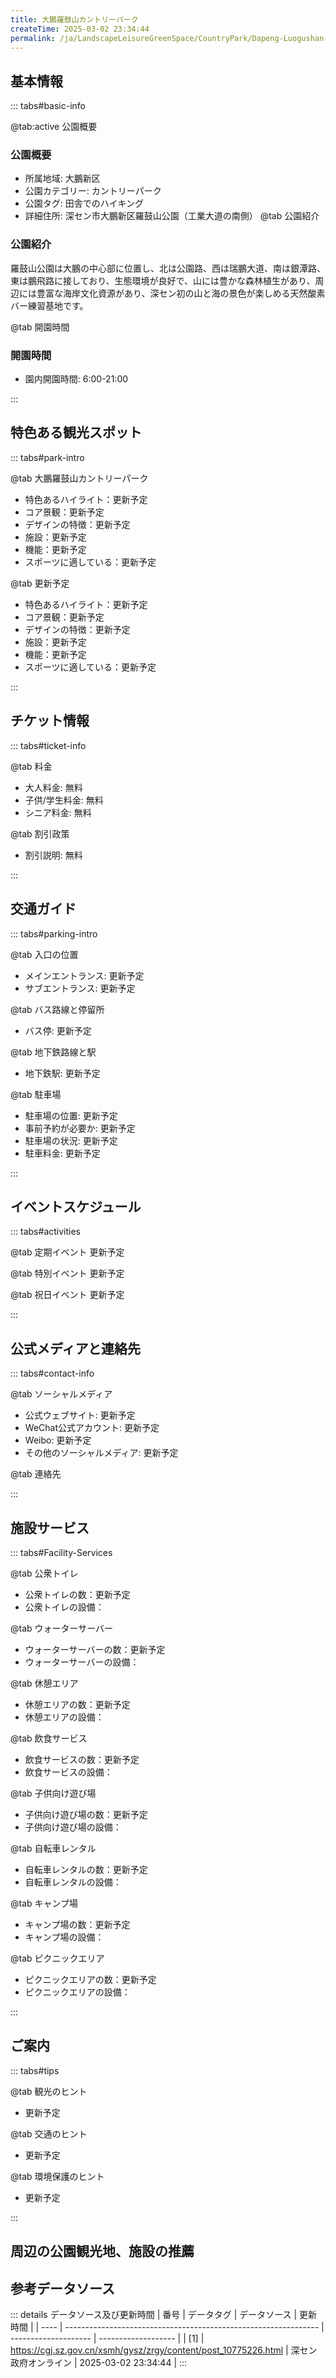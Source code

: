 ```yaml
---
title: 大鵬羅鼓山カントリーパーク
createTime: 2025-03-02 23:34:44
permalink: /ja/LandscapeLeisureGreenSpace/CountryPark/Dapeng-Luogushan-Country-Park/
---
```



<script setup>
import ImageSwiper from '/.vuepress/theme/components/ImageSwiper.vue'
// 轮播图数据
const swiperItems = [
    {
                link: 'https://cgj.sz.gov.cn/img/4/4005/4005956/10775226.png',
                title: '大鵬羅鼓山カントリーパーク',
                description: '',
                author: '深セン政府オンライン',
                date: '2025/03/03'
                },
  {
                link: 'https://cgj.sz.gov.cn/img/4/4005/4005956/10775226.png',
                title: '大鵬羅鼓山カントリーパーク',
                description: '',
                author: '深セン政府オンライン',
                date: '2025/03/03'
                }
]
// 配置项
const swiperConfig = {
  height: 500,
  showInfo: true
}
</script>
<!-- 轮播图组件 -->
<ImageSwiper :items="swiperItems" :config="swiperConfig" />



## 基本情報

::: tabs#basic-info

@tab:active 公園概要
### 公園概要
- 所属地域: 大鵬新区
- 公園カテゴリー: カントリーパーク
- 公園タグ: 田舎でのハイキング
- 詳細住所: 深セン市大鵬新区羅鼓山公園（工業大道の南側）
@tab 公園紹介
### 公園紹介
羅鼓山公園は大鵬の中心部に位置し、北は公園路、西は瑞鵬大道、南は銀潭路、東は鵬飛路に接しており、生態環境が良好で、山には豊かな森林植生があり、周辺には豊富な海岸文化資源があり、深セン初の山と海の景色が楽しめる天然酸素バー練習基地です。

@tab 開園時間

### 開園時間
- 園内開園時間: 6:00-21:00

:::

## 特色ある観光スポット

::: tabs#park-intro

@tab 大鵬羅鼓山カントリーパーク
<ImageCard
image="https://cgj.sz.gov.cn/images/index20230710_1.png"
    title="大鵬羅鼓山カントリーパーク"
    description="羅鼓山郊野公園には、大鵬の特色を備えた“6in1”の多機能緑道があります。緑道沿いには8つの簡易休憩所と2つの展望台があり、展望台からは霧に包まれた大亜湾や“深セン第二の高峰”として知られる茅娘山を眺めることができ、山と海が織りなす羅鼓山郊野公園の優れた地理的位置を体感でき、大鵬の美しい景色を堪能できます。"
    date=""
    author="深セン政府オンライン"
/>


- 特色あるハイライト：更新予定
- コア景観：更新予定
- デザインの特徴：更新予定
- 施設：更新予定
- 機能：更新予定
- スポーツに適している：更新予定

@tab 更新予定
<ImageCard
image="https://cgj.sz.gov.cn/images/index20230710_1.png"
    title="大鵬羅鼓山カントリーパーク"
    description="羅鼓山郊野公園には、大鵬の特色を備えた“6in1”の多機能緑道があります。緑道沿いには8つの簡易休憩所と2つの展望台があり、展望台からは霧に包まれた大亜湾や“深セン第二の高峰”として知られる茅娘山を眺めることができ、山と海が織りなす羅鼓山郊野公園の優れた地理的位置を体感でき、大鵬の美しい景色を堪能できます。"
    date=""
    author="深セン政府オンライン"
/>


- 特色あるハイライト：更新予定
- コア景観：更新予定
- デザインの特徴：更新予定
- 施設：更新予定
- 機能：更新予定
- スポーツに適している：更新予定

:::

## チケット情報

::: tabs#ticket-info

@tab 料金
- 大人料金: 無料
- 子供/学生料金: 無料
- シニア料金: 無料

@tab 割引政策
- 割引説明: 無料

:::

## 交通ガイド

::: tabs#parking-intro

@tab 入口の位置
- メインエントランス: 更新予定
- サブエントランス: 更新予定

@tab バス路線と停留所
- バス停: 更新予定

@tab 地下鉄路線と駅
- 地下鉄駅: 更新予定

@tab 駐車場
- 駐車場の位置: 更新予定
- 事前予約が必要か: 更新予定
- 駐車場の状況: 更新予定
- 駐車料金: 更新予定

:::

## イベントスケジュール

::: tabs#activities

@tab 定期イベント
更新予定

@tab 特別イベント
更新予定

@tab 祝日イベント
更新予定

:::

## 公式メディアと連絡先

::: tabs#contact-info

@tab ソーシャルメディア
- 公式ウェブサイト: 更新予定
- WeChat公式アカウント: 更新予定
- Weibo: 更新予定
- その他のソーシャルメディア: 更新予定

@tab 連絡先

:::

## 施設サービス

::: tabs#Facility-Services

@tab 公衆トイレ
- 公衆トイレの数：更新予定
- 公衆トイレの設備：

@tab ウォーターサーバー
- ウォーターサーバーの数：更新予定
- ウォーターサーバーの設備：

@tab 休憩エリア
- 休憩エリアの数：更新予定
- 休憩エリアの設備：

@tab 飲食サービス
- 飲食サービスの数：更新予定
- 飲食サービスの設備：

@tab 子供向け遊び場
- 子供向け遊び場の数：更新予定
- 子供向け遊び場の設備：

@tab 自転車レンタル
- 自転車レンタルの数：更新予定
- 自転車レンタルの設備：

@tab キャンプ場
- キャンプ場の数：更新予定
- キャンプ場の設備：

@tab ピクニックエリア
- ピクニックエリアの数：更新予定
- ピクニックエリアの設備：

:::

## ご案内

::: tabs#tips

@tab 観光のヒント
- 更新予定

@tab 交通のヒント
- 更新予定

@tab 環境保護のヒント
- 更新予定

:::

## 周辺の公園観光地、施設の推薦

<CardGrid>
  <ImageCard
        image="http://cgj.sz.gov.cn/img/4/4006/4006110/10775588.jpg"
        title="大鵬半島国家地質公園"
        description="深セン大鵬半島国家地質公園は、面積46.07平方キロメートルをカバーし、深センで唯一の国家地質自然公園です。この公園は、数十億年前の古代の火山遺跡、美しい海岸地"
        href="/ja/LandscapeLeisureGreenSpace/GeologicalPark/Dapeng Peninsula National Geopark"
        author="深セン政府オンライン"
        date="2025/01/02"
      />
      <ImageCard
        image="http://cgj.sz.gov.cn/img/4/4006/4006110/10775588.jpg"
        title="大鵬半島国家地質公園"
        description="深セン大鵬半島国家地質公園は、面積46.07平方キロメートルをカバーし、深センで唯一の国家地質自然公園です。この公園は、数十億年前の古代の火山遺跡、美しい海岸地"
        href="/ja/LandscapeLeisureGreenSpace/GeologicalPark/Dapeng Peninsula National Geopark"
        author="深セン政府オンライン"
        date="2025/01/02"
      />
    </CardGrid>


## 参考データソース

::: details データソース及び更新時間
| 番号 | データタグ                                                      | データソース         | 更新時間            |
| ---- | --------------------------------------------------------------- | -------------------- | ------------------- |
| [1]  | https://cgj.sz.gov.cn/xsmh/gysz/zrgy/content/post_10775226.html | 深セン政府オンライン | 2025-03-02 23:34:44 |
:::

